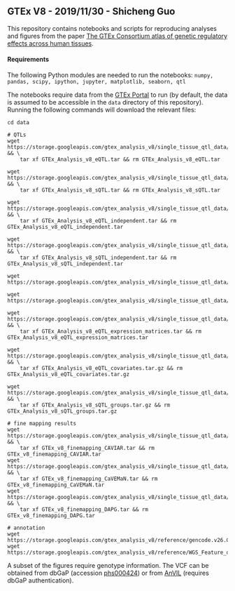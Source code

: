 ## GTEx V8 - 2019/11/30 - Shicheng Guo

This repository contains notebooks and scripts for reproducing analyses and figures from the paper [The GTEx Consortium atlas of genetic regulatory effects across human tissues](https://www.biorxiv.org/content/10.1101/787903v1).


#### Requirements
The following Python modules are needed to run the notebooks:
`numpy, pandas, scipy, ipython, jupyter, matplotlib, seaborn, qtl`

The notebooks require data from the [GTEx Portal](https://gtexportal.org) to run (by default, the data is assumed to be accessible in the `data` directory of this repository). Running the following commands will download the relevant files:
```
cd data

# QTLs
wget https://storage.googleapis.com/gtex_analysis_v8/single_tissue_qtl_data/GTEx_Analysis_v8_eQTL.tar && \
    tar xf GTEx_Analysis_v8_eQTL.tar && rm GTEx_Analysis_v8_eQTL.tar

wget https://storage.googleapis.com/gtex_analysis_v8/single_tissue_qtl_data/GTEx_Analysis_v8_sQTL.tar && \
    tar xf GTEx_Analysis_v8_sQTL.tar && rm GTEx_Analysis_v8_sQTL.tar

wget https://storage.googleapis.com/gtex_analysis_v8/single_tissue_qtl_data/GTEx_Analysis_v8_eQTL_independent.tar && \
    tar xf GTEx_Analysis_v8_eQTL_independent.tar && rm GTEx_Analysis_v8_eQTL_independent.tar

wget https://storage.googleapis.com/gtex_analysis_v8/single_tissue_qtl_data/GTEx_Analysis_v8_sQTL_independent.tar && \
    tar xf GTEx_Analysis_v8_sQTL_independent.tar && rm GTEx_Analysis_v8_sQTL_independent.tar

wget https://storage.googleapis.com/gtex_analysis_v8/single_tissue_qtl_data/GTEx_Analysis_v8_trans_eGenes_fdr05.txt

wget https://storage.googleapis.com/gtex_analysis_v8/single_tissue_qtl_data/GTEx_Analysis_v8_trans_sGenes_fdr05.txt

wget https://storage.googleapis.com/gtex_analysis_v8/single_tissue_qtl_data/GTEx_Analysis_v8_eQTL_expression_matrices.tar && \
    tar xf GTEx_Analysis_v8_eQTL_expression_matrices.tar && rm GTEx_Analysis_v8_eQTL_expression_matrices.tar

wget https://storage.googleapis.com/gtex_analysis_v8/single_tissue_qtl_data/GTEx_Analysis_v8_eQTL_covariates.tar.gz && \
    tar xf GTEx_Analysis_v8_eQTL_covariates.tar.gz && rm GTEx_Analysis_v8_eQTL_covariates.tar.gz

wget https://storage.googleapis.com/gtex_analysis_v8/single_tissue_qtl_data/GTEx_Analysis_v8_sQTL_groups.tar.gz && \
    tar xf GTEx_Analysis_v8_sQTL_groups.tar.gz && rm GTEx_Analysis_v8_sQTL_groups.tar.gz

# fine mapping results
wget https://storage.googleapis.com/gtex_analysis_v8/single_tissue_qtl_data/GTEx_v8_finemapping_CAVIAR.tar && \
    tar xf GTEx_v8_finemapping_CAVIAR.tar && rm GTEx_v8_finemapping_CAVIAR.tar
wget https://storage.googleapis.com/gtex_analysis_v8/single_tissue_qtl_data/GTEx_v8_finemapping_CaVEMaN.tar && \
    tar xf GTEx_v8_finemapping_CaVEMaN.tar && rm GTEx_v8_finemapping_CaVEMaN.tar
wget https://storage.googleapis.com/gtex_analysis_v8/single_tissue_qtl_data/GTEx_v8_finemapping_DAPG.tar && \
    tar xf GTEx_v8_finemapping_DAPG.tar && rm GTEx_v8_finemapping_DAPG.tar

# annotation
wget https://storage.googleapis.com/gtex_analysis_v8/reference/gencode.v26.GRCh38.genes.gtf
wget https://storage.googleapis.com/gtex_analysis_v8/reference/WGS_Feature_overlap_collapsed_VEP_short_4torus.MAF01.txt.gz
```

A subset of the figures require genotype information. The VCF can be obtained from dbGaP (accession [phs000424](https://www.ncbi.nlm.nih.gov/projects/gap/cgi-bin/study.cgi?study_id=phs000424)) or from [AnVIL](https://anvil.terra.bio/#workspaces/anvil-datastorage/AnVIL_GTEx_V8_hg38) (requires dbGaP authentication).
